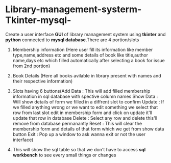 # Library-management-systerm-Tkinter-mysql-

Create a user interface **GUI** of library management system using **tkinter** and **python** connected to **mysql database**.There are 4 portion/slots 

1) Membership information (Here user fill its information like member type,name,address etc and some details of book like title,author name,days etc which filled 
	automatically after selecting a book for issue from 2nd portion)
  
2) Book Details (Here all books avilable in library present with names and their respective information)
 
3) Slots having 6 buttons(Add Data : This will add filled membership information in sql database with spective column names
			Show Data : Will show details of form we filled in a diffrent slot to confirm 
			Update : If we filled anything wrong or we want to edit something we select that row from last slot edit in membership form and click on update it'll update that                  row in database 
			Delete : Select any row and delete  this'll remove from database permanantly
			Reset : This will clear the membership form and details of that form which we get from show data button
			Exit : Pop up a window to ask wanna exit or not the user interface)
      
4) This will show the sql table so that we don't have to access **sql workbench** to see every small things or changes 
